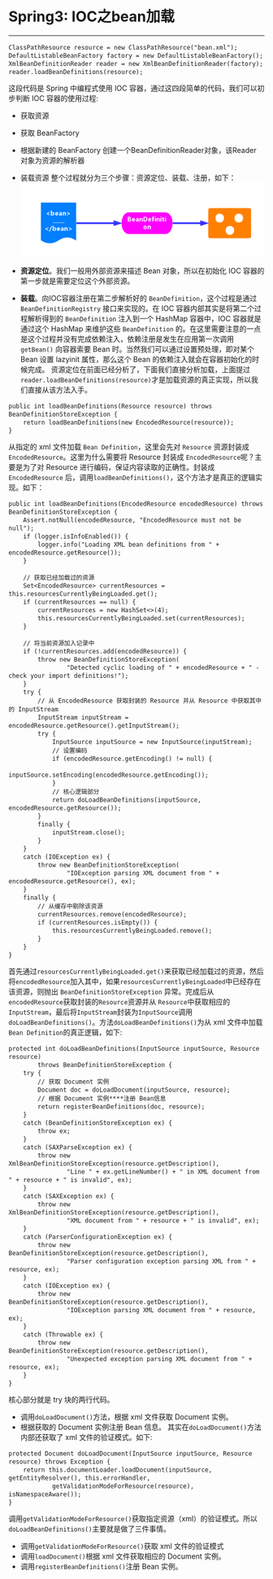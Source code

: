 # Spring3: IOC之bean加载
---
```
ClassPathResource resource = new ClassPathResource("bean.xml");
DefaultListableBeanFactory factory = new DefaultListableBeanFactory();
XmlBeanDefinitionReader reader = new XmlBeanDefinitionReader(factory);
reader.loadBeanDefinitions(resource);
```
这段代码是 Spring 中编程式使用 IOC 容器，通过这四段简单的代码，我们可以初步判断 IOC 容器的使用过程:
+ 获取资源
+ 获取 BeanFactory
+ 根据新建的 BeanFactory 创建一个BeanDefinitionReader对象，该Reader 对象为资源的解析器
+ 装载资源 整个过程就分为三个步骤：资源定位、装载、注册，如下：
![PNG](images/spring3-1.png)

+ **资源定位**。我们一般用外部资源来描述 Bean 对象，所以在初始化 IOC 容器的第一步就是需要定位这个外部资源。

+ **装载**。向IOC容器注册在第二步解析好的 `BeanDefinition`，这个过程是通过 `BeanDefinitionRegistry` 接口来实现的。在 IOC 容器内部其实是将第二个过程解析得到的 `BeanDefinition` 注入到一个 HashMap 容器中，IOC 容器就是通过这个 HashMap 来维护这些 `BeanDefinition` 的。在这里需要注意的一点是这个过程并没有完成依赖注入，依赖注册是发生在应用第一次调用 `getBean()` 向容器索要 Bean 时。当然我们可以通过设置预处理，即对某个 Bean 设置 lazyinit 属性，那么这个 Bean 的依赖注入就会在容器初始化的时候完成。 资源定位在前面已经分析了，下面我们直接分析加载，上面提过`reader.loadBeanDefinitions(resource)`才是加载资源的真正实现，所以我们直接从该方法入手。
```
public int loadBeanDefinitions(Resource resource) throws BeanDefinitionStoreException {
    return loadBeanDefinitions(new EncodedResource(resource));
}
```

从指定的 xml 文件加载 `Bean Definition`，这里会先对 `Resource` 资源封装成 `EncodedResource`。这里为什么需要将 Resource 封装成 `EncodedResource`呢？主要是为了对 Resource 进行编码，保证内容读取的正确性。封装成 `EncodedResource` 后，调用`loadBeanDefinitions()`，这个方法才是真正的逻辑实现。如下：
```
public int loadBeanDefinitions(EncodedResource encodedResource) throws BeanDefinitionStoreException {
    Assert.notNull(encodedResource, "EncodedResource must not be null");
    if (logger.isInfoEnabled()) {
        logger.info("Loading XML bean definitions from " + encodedResource.getResource());
    }

    // 获取已经加载过的资源
    Set<EncodedResource> currentResources = this.resourcesCurrentlyBeingLoaded.get();
    if (currentResources == null) {
        currentResources = new HashSet<>(4);
        this.resourcesCurrentlyBeingLoaded.set(currentResources);
    }

    // 将当前资源加入记录中
    if (!currentResources.add(encodedResource)) {
        throw new BeanDefinitionStoreException(
                "Detected cyclic loading of " + encodedResource + " - check your import definitions!");
    }
    try {
        // 从 EncodedResource 获取封装的 Resource 并从 Resource 中获取其中的 InputStream
        InputStream inputStream = encodedResource.getResource().getInputStream();
        try {
            InputSource inputSource = new InputSource(inputStream);
            // 设置编码
            if (encodedResource.getEncoding() != null) {
                inputSource.setEncoding(encodedResource.getEncoding());
            }
            // 核心逻辑部分
            return doLoadBeanDefinitions(inputSource, encodedResource.getResource());
        }
        finally {
            inputStream.close();
        }
    }
    catch (IOException ex) {
        throw new BeanDefinitionStoreException(
                "IOException parsing XML document from " + encodedResource.getResource(), ex);
    }
    finally {
        // 从缓存中剔除该资源
        currentResources.remove(encodedResource);
        if (currentResources.isEmpty()) {
            this.resourcesCurrentlyBeingLoaded.remove();
        }
    }
}
```

首先通过`resourcesCurrentlyBeingLoaded.get()`来获取已经加载过的资源，然后将`encodedResource`加入其中，如果`resourcesCurrentlyBeingLoaded`中已经存在该资源，则抛出 `BeanDefinitionStoreException` 异常。完成后从`encodedResource`获取封装的`Resource`资源并从 `Resource`中获取相应的`InputStream`，最后将`InputStream`封装为`InputSource`调用 `doLoadBeanDefinitions()`。方法`doLoadBeanDefinitions()`为从 xml 文件中加载`Bean Definition`的真正逻辑，如下:
```
protected int doLoadBeanDefinitions(InputSource inputSource, Resource resource)
        throws BeanDefinitionStoreException {
    try {
        // 获取 Document 实例
        Document doc = doLoadDocument(inputSource, resource);
        // 根据 Document 实例****注册 Bean信息
        return registerBeanDefinitions(doc, resource);
    }
    catch (BeanDefinitionStoreException ex) {
        throw ex;
    }
    catch (SAXParseException ex) {
        throw new XmlBeanDefinitionStoreException(resource.getDescription(),
                "Line " + ex.getLineNumber() + " in XML document from " + resource + " is invalid", ex);
    }
    catch (SAXException ex) {
        throw new XmlBeanDefinitionStoreException(resource.getDescription(),
                "XML document from " + resource + " is invalid", ex);
    }
    catch (ParserConfigurationException ex) {
        throw new BeanDefinitionStoreException(resource.getDescription(),
                "Parser configuration exception parsing XML from " + resource, ex);
    }
    catch (IOException ex) {
        throw new BeanDefinitionStoreException(resource.getDescription(),
                "IOException parsing XML document from " + resource, ex);
    }
    catch (Throwable ex) {
        throw new BeanDefinitionStoreException(resource.getDescription(),
                "Unexpected exception parsing XML document from " + resource, ex);
    }
}
```

核心部分就是 try 块的两行代码。
+ 调用`doLoadDocument()`方法，根据 xml 文件获取 Document 实例。
+ 根据获取的 Document 实例注册 Bean 信息。 其实在`doLoadDocument()`方法内部还获取了 xml 文件的验证模式。如下:
```
protected Document doLoadDocument(InputSource inputSource, Resource resource) throws Exception {
    return this.documentLoader.loadDocument(inputSource, getEntityResolver(), this.errorHandler,
            getValidationModeForResource(resource), isNamespaceAware());
}
```
调用`getValidationModeForResource()`获取指定资源（xml）的验证模式。所以`doLoadBeanDefinitions()`主要就是做了三件事情。
+ 调用`getValidationModeForResource()`获取 xml 文件的验证模式
+ 调用`loadDocument()`根据 xml 文件获取相应的 Document 实例。
+ 调用`registerBeanDefinitions()`注册 Bean 实例。